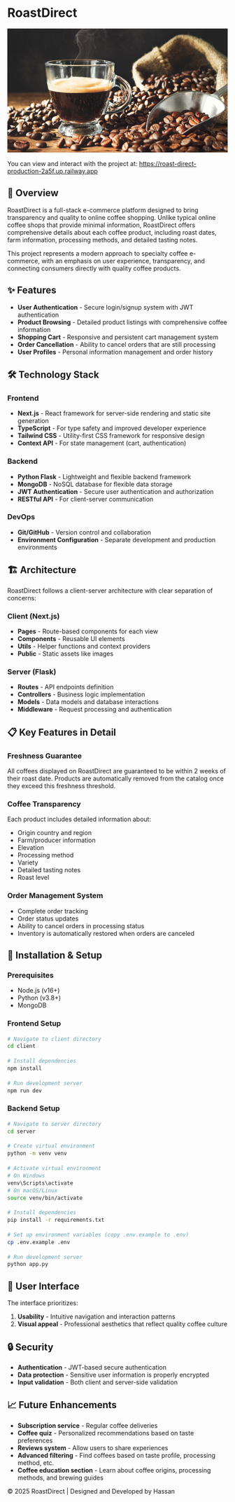 # RoastDirect

![RoastDirect Logo](client/public/web-images/landing-page.jpg)

You can view and interact with the project at:
https://roast-direct-production-2a5f.up.railway.app


## 🚀 Overview

RoastDirect is a full-stack e-commerce platform designed to bring transparency and quality to online coffee shopping. Unlike typical online coffee shops that provide minimal information, RoastDirect offers comprehensive details about each coffee product, including roast dates, farm information, processing methods, and detailed tasting notes.

This project represents a modern approach to specialty coffee e-commerce, with an emphasis on user experience, transparency, and connecting consumers directly with quality coffee products.

## ✨ Features

- **User Authentication** - Secure login/signup system with JWT authentication
- **Product Browsing** - Detailed product listings with comprehensive coffee information
- **Shopping Cart** - Responsive and persistent cart management system
- **Order Cancellation** - Ability to cancel orders that are still processing
- **User Profiles** - Personal information management and order history


## 🛠️ Technology Stack

### Frontend
- **Next.js** - React framework for server-side rendering and static site generation
- **TypeScript** - For type safety and improved developer experience
- **Tailwind CSS** - Utility-first CSS framework for responsive design
- **Context API** - For state management (cart, authentication)

### Backend
- **Python Flask** - Lightweight and flexible backend framework
- **MongoDB** - NoSQL database for flexible data storage
- **JWT Authentication** - Secure user authentication and authorization
- **RESTful API** - For client-server communication

### DevOps
- **Git/GitHub** - Version control and collaboration
- **Environment Configuration** - Separate development and production environments

## 🏗️ Architecture

RoastDirect follows a client-server architecture with clear separation of concerns:

### Client (Next.js)
- **Pages** - Route-based components for each view
- **Components** - Reusable UI elements
- **Utils** - Helper functions and context providers
- **Public** - Static assets like images

### Server (Flask)
- **Routes** - API endpoints definition
- **Controllers** - Business logic implementation
- **Models** - Data models and database interactions
- **Middleware** - Request processing and authentication

## 📋 Key Features in Detail

### Freshness Guarantee
All coffees displayed on RoastDirect are guaranteed to be within 2 weeks of their roast date. Products are automatically removed from the catalog once they exceed this freshness threshold.

### Coffee Transparency
Each product includes detailed information about:
- Origin country and region
- Farm/producer information
- Elevation
- Processing method
- Variety
- Detailed tasting notes
- Roast level

### Order Management System
- Complete order tracking
- Order status updates
- Ability to cancel orders in processing status
- Inventory is automatically restored when orders are canceled

## 🔧 Installation & Setup

### Prerequisites
- Node.js (v16+)
- Python (v3.8+)
- MongoDB

### Frontend Setup
```bash
# Navigate to client directory
cd client

# Install dependencies
npm install

# Run development server
npm run dev
```

### Backend Setup
```bash
# Navigate to server directory
cd server

# Create virtual environment
python -m venv venv

# Activate virtual environment
# On Windows
venv\Scripts\activate
# On macOS/Linux
source venv/bin/activate

# Install dependencies
pip install -r requirements.txt

# Set up environment variables (copy .env.example to .env)
cp .env.example .env

# Run development server
python app.py
```

## 📱 User Interface

The interface prioritizes:

1. **Usability** - Intuitive navigation and interaction patterns
2. **Visual appeal** - Professional aesthetics that reflect quality coffee culture

## 🔒 Security

- **Authentication** - JWT-based secure authentication
- **Data protection** - Sensitive user information is properly encrypted
- **Input validation** - Both client and server-side validation

## 📈 Future Enhancements

- **Subscription service** - Regular coffee deliveries
- **Coffee quiz** - Personalized recommendations based on taste preferences
- **Reviews system** - Allow users to share experiences
- **Advanced filtering** - Find coffees based on taste profile, processing method, etc.
- **Coffee education section** - Learn about coffee origins, processing methods, and brewing guides


© 2025 RoastDirect | Designed and Developed by Hassan